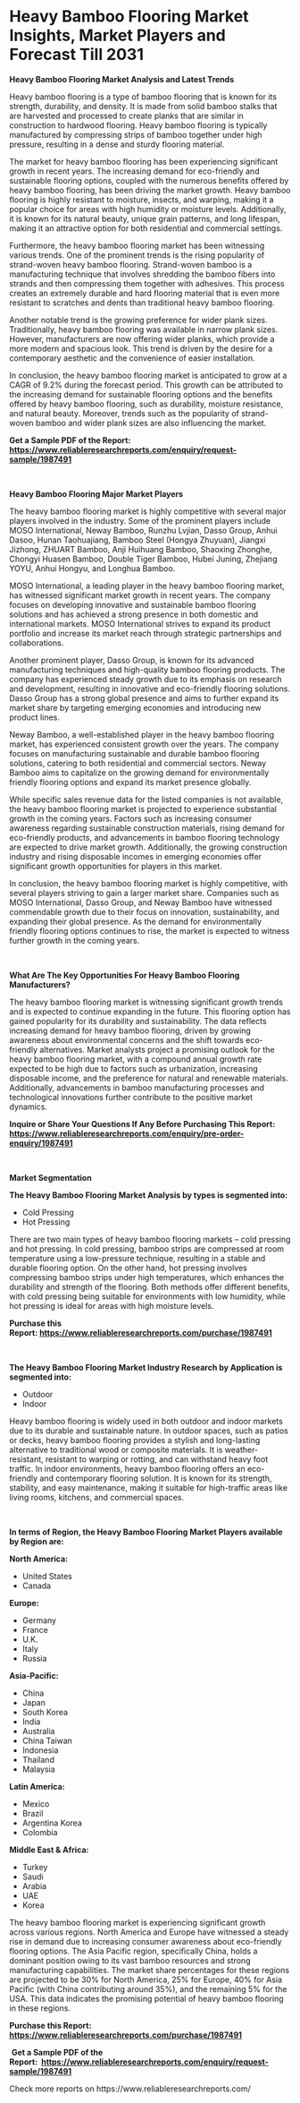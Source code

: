 <p><h1>Heavy Bamboo Flooring Market Insights, Market Players and Forecast Till 2031</h1></p><p><strong>Heavy Bamboo Flooring Market Analysis and Latest Trends</strong></p>
<p><p>Heavy bamboo flooring is a type of bamboo flooring that is known for its strength, durability, and density. It is made from solid bamboo stalks that are harvested and processed to create planks that are similar in construction to hardwood flooring. Heavy bamboo flooring is typically manufactured by compressing strips of bamboo together under high pressure, resulting in a dense and sturdy flooring material.</p><p>The market for heavy bamboo flooring has been experiencing significant growth in recent years. The increasing demand for eco-friendly and sustainable flooring options, coupled with the numerous benefits offered by heavy bamboo flooring, has been driving the market growth. Heavy bamboo flooring is highly resistant to moisture, insects, and warping, making it a popular choice for areas with high humidity or moisture levels. Additionally, it is known for its natural beauty, unique grain patterns, and long lifespan, making it an attractive option for both residential and commercial settings.</p><p>Furthermore, the heavy bamboo flooring market has been witnessing various trends. One of the prominent trends is the rising popularity of strand-woven heavy bamboo flooring. Strand-woven bamboo is a manufacturing technique that involves shredding the bamboo fibers into strands and then compressing them together with adhesives. This process creates an extremely durable and hard flooring material that is even more resistant to scratches and dents than traditional heavy bamboo flooring.</p><p>Another notable trend is the growing preference for wider plank sizes. Traditionally, heavy bamboo flooring was available in narrow plank sizes. However, manufacturers are now offering wider planks, which provide a more modern and spacious look. This trend is driven by the desire for a contemporary aesthetic and the convenience of easier installation.</p><p>In conclusion, the heavy bamboo flooring market is anticipated to grow at a CAGR of 9.2% during the forecast period. This growth can be attributed to the increasing demand for sustainable flooring options and the benefits offered by heavy bamboo flooring, such as durability, moisture resistance, and natural beauty. Moreover, trends such as the popularity of strand-woven bamboo and wider plank sizes are also influencing the market.</p></p>
<p><strong>Get a Sample PDF of the Report:&nbsp; <a href="https://www.reliableresearchreports.com/enquiry/request-sample/1987491">https://www.reliableresearchreports.com/enquiry/request-sample/1987491</a></strong></p>
<p>&nbsp;</p>
<p><strong>Heavy Bamboo Flooring Major Market Players</strong></p>
<p><p>The heavy bamboo flooring market is highly competitive with several major players involved in the industry. Some of the prominent players include MOSO International, Neway Bamboo, Runzhu Lvjian, Dasso Group, Anhui Dasoo, Hunan Taohuajiang, Bamboo Steel (Hongya Zhuyuan), Jiangxi Jizhong, ZHUART Bamboo, Anji Huihuang Bamboo, Shaoxing Zhonghe, Chongyi Huasen Bamboo, Double Tiger Bamboo, Hubei Juning, Zhejiang YOYU, Anhui Hongyu, and Longhua Bamboo.</p><p>MOSO International, a leading player in the heavy bamboo flooring market, has witnessed significant market growth in recent years. The company focuses on developing innovative and sustainable bamboo flooring solutions and has achieved a strong presence in both domestic and international markets. MOSO International strives to expand its product portfolio and increase its market reach through strategic partnerships and collaborations.</p><p>Another prominent player, Dasso Group, is known for its advanced manufacturing techniques and high-quality bamboo flooring products. The company has experienced steady growth due to its emphasis on research and development, resulting in innovative and eco-friendly flooring solutions. Dasso Group has a strong global presence and aims to further expand its market share by targeting emerging economies and introducing new product lines.</p><p>Neway Bamboo, a well-established player in the heavy bamboo flooring market, has experienced consistent growth over the years. The company focuses on manufacturing sustainable and durable bamboo flooring solutions, catering to both residential and commercial sectors. Neway Bamboo aims to capitalize on the growing demand for environmentally friendly flooring options and expand its market presence globally.</p><p>While specific sales revenue data for the listed companies is not available, the heavy bamboo flooring market is projected to experience substantial growth in the coming years. Factors such as increasing consumer awareness regarding sustainable construction materials, rising demand for eco-friendly products, and advancements in bamboo flooring technology are expected to drive market growth. Additionally, the growing construction industry and rising disposable incomes in emerging economies offer significant growth opportunities for players in this market.</p><p>In conclusion, the heavy bamboo flooring market is highly competitive, with several players striving to gain a larger market share. Companies such as MOSO International, Dasso Group, and Neway Bamboo have witnessed commendable growth due to their focus on innovation, sustainability, and expanding their global presence. As the demand for environmentally friendly flooring options continues to rise, the market is expected to witness further growth in the coming years.</p></p>
<p>&nbsp;</p>
<p><strong>What Are The Key Opportunities For Heavy Bamboo Flooring Manufacturers?</strong></p>
<p><p>The heavy bamboo flooring market is witnessing significant growth trends and is expected to continue expanding in the future. This flooring option has gained popularity for its durability and sustainability. The data reflects increasing demand for heavy bamboo flooring, driven by growing awareness about environmental concerns and the shift towards eco-friendly alternatives. Market analysts project a promising outlook for the heavy bamboo flooring market, with a compound annual growth rate expected to be high due to factors such as urbanization, increasing disposable income, and the preference for natural and renewable materials. Additionally, advancements in bamboo manufacturing processes and technological innovations further contribute to the positive market dynamics.</p></p>
<p><strong>Inquire or Share Your Questions If Any Before Purchasing This Report: <a href="https://www.reliableresearchreports.com/enquiry/pre-order-enquiry/1987491">https://www.reliableresearchreports.com/enquiry/pre-order-enquiry/1987491</a></strong></p>
<p>&nbsp;</p>
<p><strong>Market Segmentation</strong></p>
<p><strong>The Heavy Bamboo Flooring Market Analysis by types is segmented into:</strong></p>
<p><ul><li>Cold Pressing</li><li>Hot Pressing</li></ul></p>
<p><p>There are two main types of heavy bamboo flooring markets – cold pressing and hot pressing. In cold pressing, bamboo strips are compressed at room temperature using a low-pressure technique, resulting in a stable and durable flooring option. On the other hand, hot pressing involves compressing bamboo strips under high temperatures, which enhances the durability and strength of the flooring. Both methods offer different benefits, with cold pressing being suitable for environments with low humidity, while hot pressing is ideal for areas with high moisture levels.</p></p>
<p><strong>Purchase this Report:&nbsp;<a href="https://www.reliableresearchreports.com/purchase/1987491">https://www.reliableresearchreports.com/purchase/1987491</a></strong></p>
<p>&nbsp;</p>
<p><strong>The Heavy Bamboo Flooring Market Industry Research by Application is segmented into:</strong></p>
<p><ul><li>Outdoor</li><li>Indoor</li></ul></p>
<p><p>Heavy bamboo flooring is widely used in both outdoor and indoor markets due to its durable and sustainable nature. In outdoor spaces, such as patios or decks, heavy bamboo flooring provides a stylish and long-lasting alternative to traditional wood or composite materials. It is weather-resistant, resistant to warping or rotting, and can withstand heavy foot traffic. In indoor environments, heavy bamboo flooring offers an eco-friendly and contemporary flooring solution. It is known for its strength, stability, and easy maintenance, making it suitable for high-traffic areas like living rooms, kitchens, and commercial spaces.</p></p>
<p>&nbsp;</p>
<p><strong>In terms of Region, the Heavy Bamboo Flooring Market Players available by Region are:</strong></p>
<p>
    <p> <strong> North America: </strong>
        <ul>
            <li>United States</li>
            <li>Canada</li>
        </ul>
        </p> 
    <p> <strong> Europe: </strong>
        <ul>
            <li>Germany</li>
            <li>France</li>
            <li>U.K.</li>
            <li>Italy</li>
            <li>Russia</li>
        </ul>
        </p> 
    <p> <strong> Asia-Pacific: </strong>
        <ul>
            <li>China</li>
            <li>Japan</li>
            <li>South Korea</li>
            <li>India</li>
            <li>Australia</li>
            <li>China Taiwan</li>
            <li>Indonesia</li>
            <li>Thailand</li>
            <li>Malaysia</li>
        </ul>
        </p> 
    <p> <strong> Latin America: </strong>
        <ul>
            <li>Mexico</li>
            <li>Brazil</li>
            <li>Argentina Korea</li>
            <li>Colombia</li>
        </ul>
        </p> 
    <p> <strong> Middle East & Africa: </strong>
        <ul>
            <li>Turkey</li>
            <li>Saudi</li>
            <li>Arabia</li>
            <li>UAE</li>
            <li>Korea</li>
        </ul>
    </p>
    </p>
<p><p>The heavy bamboo flooring market is experiencing significant growth across various regions. North America and Europe have witnessed a steady rise in demand due to increasing consumer awareness about eco-friendly flooring options. The Asia Pacific region, specifically China, holds a dominant position owing to its vast bamboo resources and strong manufacturing capabilities. The market share percentages for these regions are projected to be 30% for North America, 25% for Europe, 40% for Asia Pacific (with China contributing around 35%), and the remaining 5% for the USA. This data indicates the promising potential of heavy bamboo flooring in these regions.</p></p>
<p><strong>Purchase this Report: <a href="https://www.reliableresearchreports.com/purchase/1987491">https://www.reliableresearchreports.com/purchase/1987491</a></strong></p>
<p>&nbsp;<strong>Get a Sample PDF of the Report:&nbsp;&nbsp;<a href="https://www.reliableresearchreports.com/enquiry/request-sample/1987491">https://www.reliableresearchreports.com/enquiry/request-sample/1987491</a></strong></p>
<p><strong></strong></p>
<p>Check more reports on https://www.reliableresearchreports.com/</p>